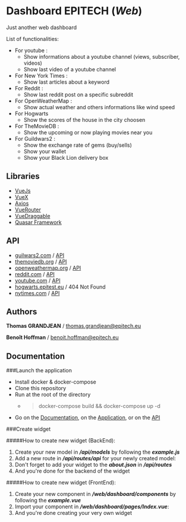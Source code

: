 

Dashboard EPITECH (*Web*)
=================

Just another web dashboard

List of functionalities:
  * For youtube :
    * Show informations about a youtube channel (views, subscriber, videos)
    * Show last video of a youtube channel
  * For New York Times :
    * Show last articles about a keyword
  * For Reddit :
    * Show last reddit post on a specific subreddit
  * For OpenWeatherMap :
    * Show actual weather and others informations like wind speed
  * For Hogwarts
    * Show the scores of the house in the city choosen
  * For TheMovieDB :
    * Show the upcoming or now playing movies near you
  * For Guildwars2 :
    * Show the exchange rate of gems (buy/sells)
    * Show your wallet
    * Show your Black Lion delivery box

**Libraries**
-

* [VueJs](https://vuejs.org/)
* [VueX](https://vuex.vuejs.org/guide/)
* [Axios](https://github.com/axios/axios)
* [VueRouter](https://router.vuejs.org/)
* [VueDraggable](https://github.com/SortableJS/Vue.Draggable)
* [Quasar Framework](https://quasar-framework.org/)


**API** 
-

* [guilwars2.com](https://guildwars2.com) / [API](https://wiki.guildwars2.com/wiki/API:Main)
* [themoviedb.org](https://www.themoviedb.org/) / [API](https://www.themoviedb.org/documentation/api)
* [openweathermap.org](https://openweathermap.org) / [API](https://openweathermap.org/api)
* [reddit.com](https://www.reddit.com/) / [API](https://www.reddit.com/dev/api/)
* [youtube.com](https://www.youtube.com/) / [API](https://developers.google.com/youtube/)
* [hogwarts.epitest.eu](https://hogwarts.epitest.eu/) / 404 Not Found
* [nytimes.com](https://www.nytimes.com/) / [API](https://developer.nytimes.com/)


**Authors**
-------

**Thomas GRANDJEAN** /
thomas.grandjean@epitech.eu

**Benoît Hoffman** /
benoit.hoffman@epitech.eu


**Documentation**
-------

###Launch the application

* Install docker & docker-compose
* Clone this repository
* Run at the root of the directory
   * > docker-compose build && docker-compose up -d
* Go on the [Documentation](http://localhost:80), on the [Application](http://localhost:8000), or on the [API](http://localhost:8080/about.json)
 

###Create widget

#####How to create new widget (BackEnd):
  1. Create your new model in **_/api/models_** by following the **_example.js_**
  2. Add a new route in **_/api/routes/api_** for your newly created model:
  3. Don't forget to add your widget to the **_about.json_** in **_/api/routes_**
  4. And you're done for the backend of the widget
  
#####How to create new widget (FrontEnd):
  1. Create your new component in **_/web/dashboard/components_** by following the **_example.vue_**
  2. Import your component in **_/web/dashboard/pages/Index.vue_**:
  3. And you're done creating your very own widget
  
